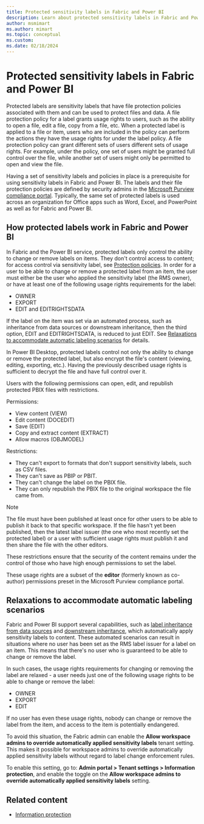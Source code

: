 ```yaml
---
title: Protected sensitivity labels in Fabric and Power BI
description: Learn about protected sensitivity labels in Fabric and Power BI and how they control what you can do with files.
author: msmimart
ms.author: mimart
ms.topic: conceptual
ms.custom:
ms.date: 02/18/2024
---
```

# Protected sensitivity labels in Fabric and Power BI

Protected labels are sensitivity labels that have file protection policies associated with them and can be used to protect files and data. A file protection policy for a label grants usage rights to users, such as the ability to open a file, edit a file, copy from a file, etc. When a protected label is applied to a file or item, users who are included in the policy can perform the actions they have the usage rights for under the label policy. A file protection policy can grant different sets of users different sets of usage rights. For example, under the policy, one set of users might be granted full control over the file, while another set of users might only be permitted to open and view the file.

Having a set of sensitivity labels and policies in place is a prerequisite for using sensitivity labels in Fabric and Power BI. The labels and their file protection policies are defined by security admins in the [Microsoft Purview compliance portal](https://go.microsoft.com/fwlink/p/?linkid=2077149). Typically, the same set of protected labels is used across an organization for Office apps such as Word, Excel, and PowerPoint as well as for Fabric and Power BI.

## How protected labels work in Fabric and Power BI

In Fabric and the Power BI service, protected labels only control the ability to change or remove labels on items. They don't control access to content; for access control via sensitivity label, see [Protection policies](protection-policies-overview.md). In order for a user to be able to change or remove a protected label from an item, the user must either be the user who applied the sensitivity label (the RMS owner), or have at least one of the following usage rights requirements for the label:

- OWNER
- EXPORT
- EDIT and EDITRIGHTSDATA

If the label on the item was set via an automated process, such as inheritance from data sources or downstream inheritance, then the third option, EDIT and EDITRIGHTSDATA, is reduced to just EDIT. See [Relaxations to accommodate automatic labeling scenarios](#relaxations-to-accommodate-automatic-labeling-scenarios) for details.

In Power BI Desktop, protected labels control not only the ability to change or remove the protected label, but also encrypt the file's content (viewing, editing, exporting, etc.). Having the previously described usage rights is sufficient to decrypt the file and have full control over it.

Users with the following permissions can open, edit, and republish protected PBIX files with restrictions.

Permissions: 

- View content (VIEW)
- Edit content (DOCEDIT)
- Save (EDIT)
- Copy and extract content (EXTRACT)
- Allow macros (OBJMODEL)

Restrictions: 

- They can't export to formats that don't support sensitivity labels, such as CSV files.
- They can't save as PBIP or PBIT.
- They can't change the label on the PBIX file.
- They can only republish the PBIX file to the original workspace the file came from.

> [!NOTE]
> The file must have been published at least once for other users to be able to publish it back to that specific workspace. If the file hasn't yet been published, then the latest label issuer (the one who most recently set the protected label) or a user with sufficient usage rights must publish it and then share the file with the other editors.

These restrictions ensure that the security of the content remains under the control of those who have high enough permissions to set the label.

These usage rights are a subset of the **editor** (formerly known as co-author) permissions preset in the Microsoft Purview compliance portal.

## Relaxations to accommodate automatic labeling scenarios

Fabric and Power BI support several capabilities, such as [label inheritance from data sources](service-security-sensitivity-label-inheritance-from-data-sources.md) and [downstream inheritance](service-security-sensitivity-label-downstream-inheritance.md), which automatically apply sensitivity labels to content. These automated scenarios can result in situations where no user has been set as the RMS label issuer for a label on an item. This means that there's no user who is guaranteed to be able to change or remove the label.

In such cases, the usage rights requirements for changing or removing the label are relaxed - a user needs just one of the following usage rights to be able to change or remove the label:

- OWNER
- EXPORT
- EDIT 

If no user has even these usage rights, nobody can change or remove the label from the item, and access to the item is potentially endangered.

To avoid this situation, the Fabric admin can enable the **Allow workspace admins to override automatically applied sensitivity labels** tenant setting. This makes it possible for workspace admins to override automatically applied sensitivity labels without regard to label change enforcement rules.

To enable this setting, go to: **Admin portal > Tenant settings > Information protection**, and enable the toggle on the **Allow workspace admins to override automatically applied sensitivity labels** setting.

## Related content

- [Information protection](information-protection.md)

